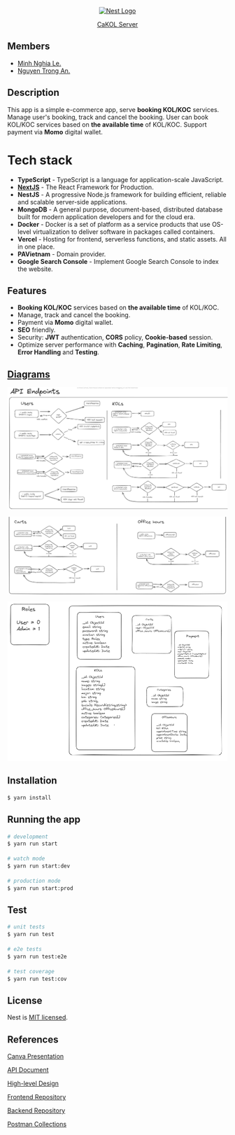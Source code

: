 <p align="center">
  <a href="http://nestjs.com/" target="blank"><img src="https://nestjs.com/img/logo-small.svg" width="200" alt="Nest Logo" /></a>
</p>

[circleci-image]: https://img.shields.io/circleci/build/github/nestjs/nest/master?token=abc123def456
[circleci-url]: https://circleci.com/gh/nestjs/nest

  <p align="center"><a href='https://cakol.id.vn/'>CaKOL Server</a></p>

  <!--[![Backers on Open Collective](https://opencollective.com/nest/backers/badge.svg)](https://opencollective.com/nest#backer)
  [![Sponsors on Open Collective](https://opencollective.com/nest/sponsors/badge.svg)](https://opencollective.com/nest#sponsor)-->

## Members

- [Minh Nghia Le.](https://github.com/minhnghia2k3)
- [Nguyen Trong An.](https://github.com/angutboiz)

## Description

This app is a simple e-commerce app, serve **booking KOL/KOC** services. Manage user's booking, track and cancel the booking. User can book KOL/KOC services based on **the available time** of KOL/KOC. Support payment via **Momo** digital wallet.

# Tech stack

- **TypeScript** - TypeScript is a language for application-scale JavaScript.
- [**NextJS**](https://github.com/minhnghia2k3/caKOL) - The React Framework for Production.
- **NestJS** - A progressive Node.js framework for building efficient, reliable and scalable server-side applications.
- **MongoDB** - A general purpose, document-based, distributed database built for modern application developers and for the cloud era.
- **Docker** - Docker is a set of platform as a service products that use OS-level virtualization to deliver software in packages called containers.
- **Vercel** - Hosting for frontend, serverless functions, and static assets. All in one place.
- **PAVietnam** - Domain provider.
- **Google Search Console** - Implement Google Search Console to index the website.

## Features

- **Booking KOL/KOC** services based on **the available time** of KOL/KOC.
- Manage, track and cancel the booking.
- Payment via **Momo** digital wallet.
- **SEO** friendly.
- Security: **JWT** authentication, **CORS** policy, **Cookie-based** session.
- Optimize server performance with **Caching**, **Pagination**, **Rate Limiting**, **Error Handling** and **Testing**.

## [Diagrams](https://excalidraw.com/#json=sLdzyZAORMVp_zbI74Jxb,dx757Um5gzwYfAH6gKjI5g)

![API Endpoints 1](/assets/image.png)

![API Endpoints 2](/assets/image-1.png)

![Database](/assets/image-2.png)

## Installation

```bash
$ yarn install
```

## Running the app

```bash
# development
$ yarn run start

# watch mode
$ yarn run start:dev

# production mode
$ yarn run start:prod
```

## Test

```bash
# unit tests
$ yarn run test

# e2e tests
$ yarn run test:e2e

# test coverage
$ yarn run test:cov
```

## License

Nest is [MIT licensed](LICENSE).

## References

[Canva Presentation](https://www.canva.com/design/DAGDSAnCKaU/b7gTB_mcbsxJcg9hHUw4_w/edit?utm_content=DAGDSAnCKaU&utm_campaign=designshare&utm_medium=link2&utm_source=sharebutton)

[API Document](https://cakol-server.vercel.app/api)

[High-level Design](https://excalidraw.com/#json=sLdzyZAORMVp_zbI74Jxb,dx757Um5gzwYfAH6gKjI5g)

[Frontend Repository](https://github.com/minhnghia2k3/caKOL)

[Backend Repository](https://github.com/minhnghia2k3/CaKOL_server)

[Postman Collections](https://www.getpostman.com/collections/7b3b3b3b3b3b3b3b3b3b)

